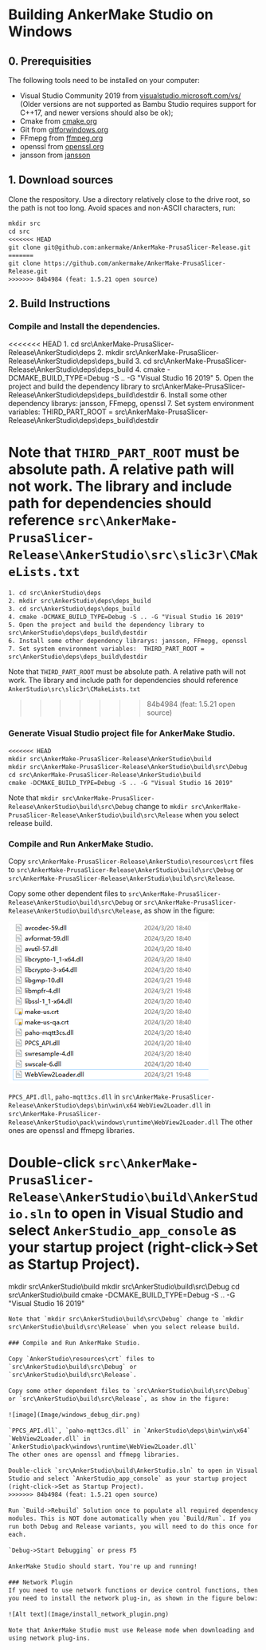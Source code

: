 # Building AnkerMake Studio on Windows


## 0. Prerequisities

The following tools need to be installed on your computer:
- Visual Studio Community 2019 from [visualstudio.microsoft.com/vs/](https://visualstudio.microsoft.com/zh-hans/vs/) (Older versions are not supported as Bambu Studio requires support for C++17, and newer versions should also be ok);
- Cmake from [cmake.org](https://cmake.org/download/)
- Git from [gitforwindows.org](https://gitforwindows.org/)
- FFmepg from [ffmpeg.org](https://ffmpeg.org/)
- openssl from [openssl.org](https://www.openssl.org/)
- jansson from [jansson](https://jansson.readthedocs.io/en/2.13/index.html)


## 1. Download sources

Clone the respository. Use a directory relatively close to the drive root, so the path is not too long. Avoid spaces and non-ASCII characters, run:
```
mkdir src
cd src
<<<<<<< HEAD
git clone git@github.com:ankermake/AnkerMake-PrusaSlicer-Release.git
=======
git clone https://github.com/ankermake/AnkerMake-PrusaSlicer-Release.git
>>>>>>> 84b4984 (feat: 1.5.21 open source)
```


## 2. Build Instructions

### Compile and Install the dependencies.

<<<<<<< HEAD
	1. cd src\AnkerMake-PrusaSlicer-Release\AnkerStudio\deps
	2. mkdir src\AnkerMake-PrusaSlicer-Release\AnkerStudio\deps\deps_build
	3. cd src\AnkerMake-PrusaSlicer-Release\AnkerStudio\deps\deps_build
	4. cmake -DCMAKE_BUILD_TYPE=Debug -S .. -G "Visual Studio 16 2019"
	5. Open the project and build the dependency library to src\AnkerMake-PrusaSlicer-Release\AnkerStudio\deps\deps_build\destdir
	6. Install some other dependency librarys: jansson, FFmepg, openssl
	7. Set system environment variables:  THIRD_PART_ROOT = src\AnkerMake-PrusaSlicer-Release\AnkerStudio\deps\deps_build\destdir

Note that `THIRD_PART_ROOT` must be absolute path. A relative path will not work.
The library and include path for dependencies should reference `src\AnkerMake-PrusaSlicer-Release\AnkerStudio\src\slic3r\CMakeLists.txt`
=======
	1. cd src\AnkerStudio\deps
	2. mkdir src\AnkerStudio\deps\deps_build
	3. cd src\AnkerStudio\deps\deps_build
	4. cmake -DCMAKE_BUILD_TYPE=Debug -S .. -G "Visual Studio 16 2019"
	5. Open the project and build the dependency library to src\AnkerStudio\deps\deps_build\destdir
	6. Install some other dependency librarys: jansson, FFmepg, openssl
	7. Set system environment variables:  THIRD_PART_ROOT = src\AnkerStudio\deps\deps_build\destdir

Note that `THIRD_PART_ROOT` must be absolute path. A relative path will not work.
The library and include path for dependencies should reference `AnkerStudio\src\slic3r\CMakeLists.txt`
>>>>>>> 84b4984 (feat: 1.5.21 open source)

### Generate Visual Studio project file for AnkerMake Studio.

```
<<<<<<< HEAD
mkdir src\AnkerMake-PrusaSlicer-Release\AnkerStudio\build
mkdir src\AnkerMake-PrusaSlicer-Release\AnkerStudio\build\src\Debug
cd src\AnkerMake-PrusaSlicer-Release\AnkerStudio\build
cmake -DCMAKE_BUILD_TYPE=Debug -S .. -G "Visual Studio 16 2019"
```
Note that `mkdir src\AnkerMake-PrusaSlicer-Release\AnkerStudio\build\src\Debug` change to `mkdir src\AnkerMake-PrusaSlicer-Release\AnkerStudio\build\src\Release` when you select release build.

### Compile and Run AnkerMake Studio. 

Copy `src\AnkerMake-PrusaSlicer-Release\AnkerStudio\resources\crt` files to `src\AnkerMake-PrusaSlicer-Release\AnkerStudio\build\src\Debug` or `src\AnkerMake-PrusaSlicer-Release\AnkerStudio\build\src\Release`.

Copy some other dependent files to `src\AnkerMake-PrusaSlicer-Release\AnkerStudio\build\src\Debug` or `src\AnkerMake-PrusaSlicer-Release\AnkerStudio\build\src\Release`, as show in the figure: 

![image](Image/windows_debug_dir.png)

`PPCS_API.dll`, `paho-mqtt3cs.dll` in `src\AnkerMake-PrusaSlicer-Release\AnkerStudio\deps\bin\win\x64`
`WebView2Loader.dll` in `src\AnkerMake-PrusaSlicer-Release\AnkerStudio\pack\windows\runtime\WebView2Loader.dll`
The other ones are openssl and ffmepg libraries.

Double-click `src\AnkerMake-PrusaSlicer-Release\AnkerStudio\build\AnkerStudio.sln` to open in Visual Studio and select `AnkerStudio_app_console` as your startup project (right-click->Set as Startup Project).
=======
mkdir src\AnkerStudio\build
mkdir src\AnkerStudio\build\src\Debug
cd src\AnkerStudio\build
cmake -DCMAKE_BUILD_TYPE=Debug -S .. -G "Visual Studio 16 2019"
```
Note that `mkdir src\AnkerStudio\build\src\Debug` change to `mkdir src\AnkerStudio\build\src\Release` when you select release build.

### Compile and Run AnkerMake Studio. 

Copy `AnkerStudio\resources\crt` files to `src\AnkerStudio\build\src\Debug` or `src\AnkerStudio\build\src\Release`.

Copy some other dependent files to `src\AnkerStudio\build\src\Debug` or `src\AnkerStudio\build\src\Release`, as show in the figure: 

![image](Image/windows_debug_dir.png)

`PPCS_API.dll`, `paho-mqtt3cs.dll` in `AnkerStudio\deps\bin\win\x64`
`WebView2Loader.dll` in `AnkerStudio\pack\windows\runtime\WebView2Loader.dll`
The other ones are openssl and ffmepg libraries.

Double-click `src\AnkerStudio\build\AnkerStudio.sln` to open in Visual Studio and select `AnkerStudio_app_console` as your startup project (right-click->Set as Startup Project).
>>>>>>> 84b4984 (feat: 1.5.21 open source)

Run `Build->Rebuild` Solution once to populate all required dependency modules. This is NOT done automatically when you `Build/Run`. If you run both Debug and Release variants, you will need to do this once for each.

`Debug->Start Debugging` or press F5

AnkerMake Studio should start. You're up and running!

### Network Plugin
If you need to use network functions or device control functions, then you need to install the network plug-in, as shown in the figure below:

![Alt text](Image/install_network_plugin.png)

Note that AnkerMake Studio must use Release mode when downloading and using network plug-ins.





